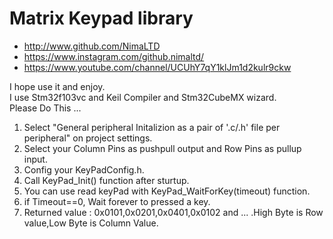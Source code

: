 # Matrix Keypad library

* http://www.github.com/NimaLTD   
* https://www.instagram.com/github.nimaltd/   
* https://www.youtube.com/channel/UCUhY7qY1klJm1d2kulr9ckw   

I hope use it and enjoy.
<br />
I use Stm32f103vc and Keil Compiler and Stm32CubeMX wizard.
 <br />
Please Do This ...
1) Select "General peripheral Initalizion as a pair of '.c/.h' file per peripheral" on project settings.   
2) Select your Column Pins as pushpull output and Row Pins as pullup input.   
3) Config your KeyPadConfig.h.   
4) Call KeyPad_Init() function after sturtup.    
5) You can use read keyPad with KeyPad_WaitForKey(timeout) function.   
6) if Timeout==0, Wait forever to pressed a key.    
7) Returned value :  0x0101,0x0201,0x0401,0x0102 and ...  .High Byte is Row value,Low Byte is Column Value. 
